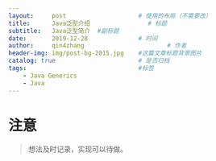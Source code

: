 ```yaml
---
layout:     post   				    # 使用的布局（不需要改）
title:      Java泛型介绍 				# 标题 
subtitle:   Java泛型简介  #副标题
date:       2019-12-28 				# 时间
author:     qin4zhang 						# 作者
header-img: img/post-bg-2015.jpg 	#这篇文章标题背景图片
catalog: true 						# 是否归档
tags:								#标签
    - Java Generics
    - Java
---
```


# 注意
> 想法及时记录，实现可以待做。